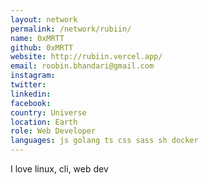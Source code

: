 ```yaml
---
layout: network
permalink: /network/rubiin/
name: 0xMRTT
github: 0xMRTT
website: http://rubiin.vercel.app/
email: roobin.bhandari@gmail.com
instagram:
twitter:
linkedin:
facebook:
country: Universe
location: Earth
role: Web Developer
languages: js golang ts css sass sh docker
---
```


I love linux, cli, web dev
